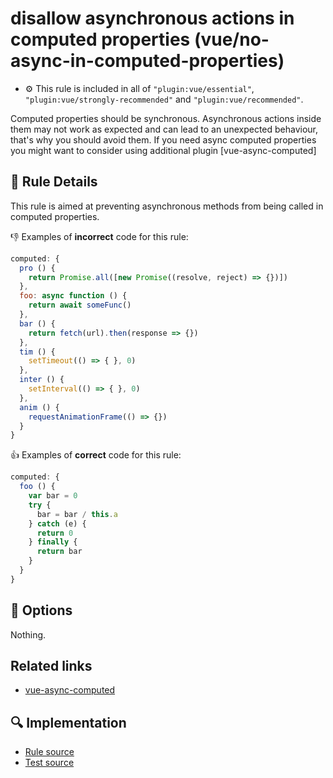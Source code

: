 # disallow asynchronous actions in computed properties (vue/no-async-in-computed-properties)

- :gear: This rule is included in all of `"plugin:vue/essential"`, `"plugin:vue/strongly-recommended"` and `"plugin:vue/recommended"`.

Computed properties should be synchronous. Asynchronous actions inside them may not work as expected and can lead to an unexpected behaviour, that's why you should avoid them.
If you need async computed properties you might want to consider using additional plugin [vue-async-computed]

## :book: Rule Details

This rule is aimed at preventing asynchronous methods from being called in computed properties.

:-1: Examples of **incorrect** code for this rule:

```js
computed: {
  pro () {
    return Promise.all([new Promise((resolve, reject) => {})])
  },
  foo: async function () {
    return await someFunc()
  },
  bar () {
    return fetch(url).then(response => {})
  },
  tim () {
    setTimeout(() => { }, 0)
  },
  inter () {
    setInterval(() => { }, 0)
  },
  anim () {
    requestAnimationFrame(() => {})
  }
}
```

:+1: Examples of **correct** code for this rule:

```js
computed: {
  foo () {
    var bar = 0
    try {
      bar = bar / this.a
    } catch (e) {
      return 0
    } finally {
      return bar
    }
  }
}
```

## :wrench: Options

Nothing.

## Related links

- [vue-async-computed](https://github.com/foxbenjaminfox/vue-async-computed)

## :mag: Implementation

- [Rule source](https://github.com/vuejs/eslint-plugin-vue/blob/master/lib/rules/no-async-in-computed-properties.js)
- [Test source](https://github.com/vuejs/eslint-plugin-vue/blob/master/tests/lib/rules/no-async-in-computed-properties.js)
